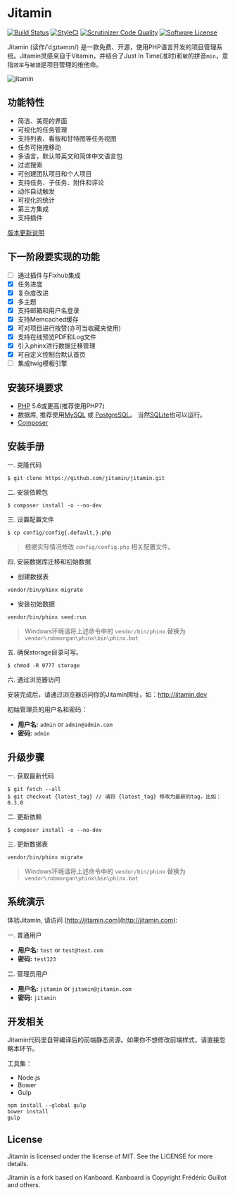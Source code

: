 Jitamin
========

[![Build Status](https://travis-ci.org/jitamin/jitamin.svg?branch=master)](https://travis-ci.org/jitamin/jitamin)
[![StyleCI](https://styleci.io/repos/72176201/shield?branch=master)](https://styleci.io/repos/72176201/)
[![Scrutinizer Code Quality](https://scrutinizer-ci.com/g/jitamin/jitamin/badges/quality-score.png?b=master)](https://scrutinizer-ci.com/g/jitamin/jitamin/?branch=master)
[![Software License](https://img.shields.io/badge/license-MIT-brightgreen.svg?style=flat-square)](LICENSE)

Jitamin (读作/ˈdʒɪtəmɪn/) 是一款免费、开源，使用PHP语言开发的项目管理系统。Jitamin灵感来自于Vitamin，并结合了Just In Time(准时)和`敏`的拼音`min`，意指`效率`与`敏捷`是项目管理的维他命。

![jitamin](https://cloud.githubusercontent.com/assets/15666864/21602058/204b5dd4-d1cb-11e6-9fc6-0570d64eae9f.png)

## 功能特性

* 简洁、美观的界面
* 可视化的任务管理
* 支持列表、看板和甘特图等任务视图
* 任务可拖拽移动
* 多语言，默认带英文和简体中文语言包
* 过滤搜索
* 可创建团队项目和个人项目
* 支持任务、子任务、附件和评论
* 动作自动触发
* 可视化的统计
* 第三方集成
* 支持插件

[版本更新说明](https://github.com/jitamin/jitamin/blob/master/ChangeLog.md)

## 下一阶段要实现的功能

- [ ] 通过插件与Fixhub集成
- [x] 任务进度
- [x] 复杂度改进
- [x] 多主题
- [x] 支持邮箱和用户名登录
- [x] 支持Memcached缓存
- [x] 可对项目进行按赞(亦可当收藏夹使用)
- [x] 支持在线预览PDF和Log文件
- [x] 引入phinx进行数据迁移管理
- [x] 可自定义控制台默认首页
- [ ] 集成twig模板引擎

## 安装环境要求

- [PHP](http://www.php.net) 5.6或更高(推荐使用PHP7)
- 数据库, 推荐使用[MySQL](https://www.mysql.com) 或 [PostgreSQL](http://www.postgresql.org)。 当然[SQLite](https://www.sqlite.org)也可以运行。
- [Composer](https://getcomposer.org)

## 安装手册

一. 克隆代码

```shell
$ git clone https://github.com/jitamin/jitamin.git
```

二. 安装依赖包

```shell
$ composer install -o --no-dev
```

三. 设置配置文件

```shell
$ cp config/config{.default,}.php
```
> 根据实际情况修改 `config/config.php` 相关配置文件。

四. 安装数据库迁移和初始数据

- 创建数据表
```shell
vendor/bin/phinx migrate
```

- 安装初始数据
```shell
vendor/bin/phinx seed:run
```
> Windows环境请将上述命令中的 `vendor/bin/phinx` 替换为 `vendor\robmorgan\phinx\bin\phinx.bat`

五. 确保storage目录可写。

```shell
$ chmod -R 0777 storage
```

六. 通过浏览器访问

安装完成后，请通过浏览器访问你的Jitamin网址，如：http://jitamin.dev

初始管理员的用户名和密码：

- **用户名:** `admin` or `admin@admin.com`
- **密码:** `admin`

## 升级步骤

一. 获取最新代码

```shell
$ git fetch --all
$ git checkout {latest_tag} // 请将 {latest_tag} 修改为最新的tag，比如：0.3.0
```

二. 更新依赖

```shell
$ composer install -o --no-dev
```

三. 更新数据表

```shell
vendor/bin/phinx migrate
```
> Windows环境请将上述命令中的 `vendor/bin/phinx` 替换为 `vendor\robmorgan\phinx\bin\phinx.bat`

## 系统演示

体验Jitamin, 请访问 [http://jitamin.com](http://jitamin.com):

一. 普通用户

- **用户名:** `test` or `test@test.com`
- **密码:** `test123`

二. 管理员用户

- **用户名:** `jitamin` or `jitamin@jitamin.com`
- **密码:** `jitamin`

## 开发相关

Jitamin代码里自带编译后的前端静态资源。如果你不想修改前端样式，请直接忽略本环节。

工具集：

- Node.js
- Bower
- Gulp

```shell
npm install --global gulp
bower install
gulp
```

## License

Jitamin is licensed under the license of MIT.  See the LICENSE for more details.

Jitamin is a fork based on Kanboard. Kanboard is Copyright Frédéric Guillot and others.

